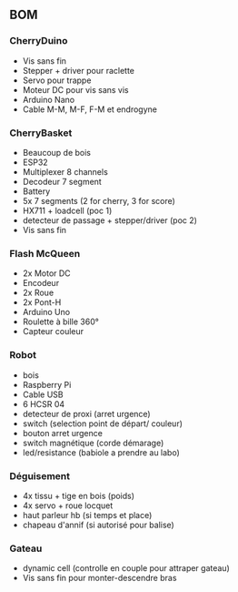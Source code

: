 ## BOM

### CherryDuino

* Vis sans fin
* Stepper + driver pour raclette
* Servo pour trappe
* Moteur DC pour vis sans vis
* Arduino Nano
* Cable M-M, M-F, F-M et endrogyne

### CherryBasket

* Beaucoup de bois
* ESP32
* Multiplexer 8 channels
* Decodeur 7 segment
* Battery
* 5x 7 segments (2 for cherry, 3 for score)
* HX711 + loadcell (poc 1)
* detecteur de passage + stepper/driver (poc 2)
* Vis sans fin


### Flash McQueen

* 2x Motor DC
* Encodeur
* 2x Roue
* 2x Pont-H
* Arduino Uno
* Roulette à bille 360°
* Capteur couleur

### Robot

* bois
* Raspberry Pi
* Cable USB
* 6 HCSR 04
* detecteur de proxi (arret urgence)
* switch (selection point de départ/ couleur)
* bouton arret urgence
* switch magnétique (corde démarage)
* led/resistance (babiole a prendre au labo)

### Déguisement

* 4x tissu + tige en bois (poids)
* 4x servo + roue locquet
* haut parleur hb (si temps et place)
* chapeau d'annif (si autorisé pour balise)

### Gateau

* dynamic cell (controlle en couple pour attraper gateau)
* Vis sans fin pour monter-descendre bras

